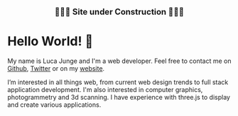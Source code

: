 <!---
LucaJunge/LucaJunge is a ✨ special ✨ repository because its `README.md` (this file) appears on your GitHub profile.
You can click the Preview link to take a look at your changes.
--->

<p align="center" style="font-size:1.3em;font-weight:bold;">🚧🚧🚧 Site under Construction 🚧🚧🚧</p>

# Hello World! 👋

My name is Luca Junge and I'm a web developer. Feel free to contact me on [Github](https://github.com/LucaJunge), [Twitter](https://twitter.com/LJ_3D) or on my [website](https://luca-junge.de).

I’m interested in all things web, from current web design trends to full stack application development. I'm also interested in computer graphics, photogrammetry and 3d scanning.
I have experience with three.js to display and create various applications.
